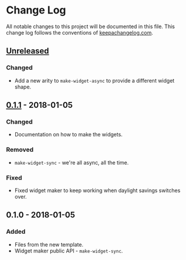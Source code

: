 # Change Log
All notable changes to this project will be documented in this file. This change log follows the conventions of [keepachangelog.com](http://keepachangelog.com/).

## [Unreleased]
### Changed
- Add a new arity to `make-widget-async` to provide a different widget shape.

## [0.1.1] - 2018-01-05
### Changed
- Documentation on how to make the widgets.

### Removed
- `make-widget-sync` - we're all async, all the time.

### Fixed
- Fixed widget maker to keep working when daylight savings switches over.

## 0.1.0 - 2018-01-05
### Added
- Files from the new template.
- Widget maker public API - `make-widget-sync`.

[Unreleased]: https://github.com/your-name/sample-reagent/compare/0.1.1...HEAD
[0.1.1]: https://github.com/your-name/sample-reagent/compare/0.1.0...0.1.1
